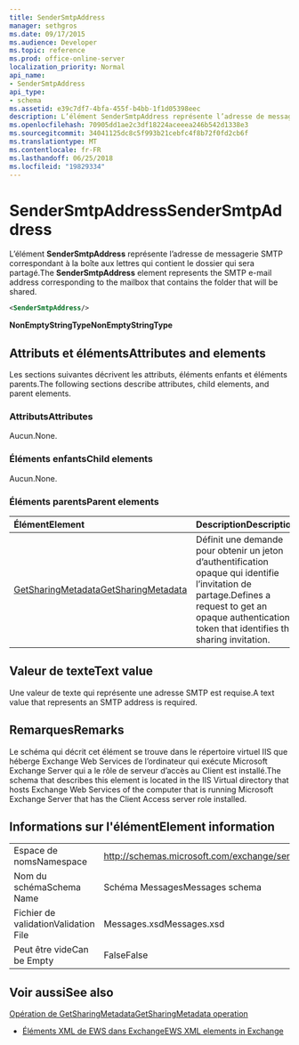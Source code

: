 ```yaml
---
title: SenderSmtpAddress
manager: sethgros
ms.date: 09/17/2015
ms.audience: Developer
ms.topic: reference
ms.prod: office-online-server
localization_priority: Normal
api_name:
- SenderSmtpAddress
api_type:
- schema
ms.assetid: e39c7df7-4bfa-455f-b4bb-1f1d05398eec
description: L’élément SenderSmtpAddress représente l’adresse de messagerie SMTP correspondant à la boîte aux lettres qui contient le dossier qui sera partagé.
ms.openlocfilehash: 70905dd1ae2c3df18224aceeea246b542d1338e3
ms.sourcegitcommit: 34041125dc8c5f993b21cebfc4f8b72f0fd2cb6f
ms.translationtype: MT
ms.contentlocale: fr-FR
ms.lasthandoff: 06/25/2018
ms.locfileid: "19829334"
---
```

# <a name="sendersmtpaddress"></a><span data-ttu-id="d455d-103">SenderSmtpAddress</span><span class="sxs-lookup"><span data-stu-id="d455d-103">SenderSmtpAddress</span></span>

<span data-ttu-id="d455d-104">L’élément **SenderSmtpAddress** représente l’adresse de messagerie SMTP correspondant à la boîte aux lettres qui contient le dossier qui sera partagé.</span><span class="sxs-lookup"><span data-stu-id="d455d-104">The **SenderSmtpAddress** element represents the SMTP e-mail address corresponding to the mailbox that contains the folder that will be shared.</span></span> 
  
```xml
<SenderSmtpAddress/>
```

 <span data-ttu-id="d455d-105">**NonEmptyStringType**</span><span class="sxs-lookup"><span data-stu-id="d455d-105">**NonEmptyStringType**</span></span>
## <a name="attributes-and-elements"></a><span data-ttu-id="d455d-106">Attributs et éléments</span><span class="sxs-lookup"><span data-stu-id="d455d-106">Attributes and elements</span></span>

<span data-ttu-id="d455d-107">Les sections suivantes décrivent les attributs, éléments enfants et éléments parents.</span><span class="sxs-lookup"><span data-stu-id="d455d-107">The following sections describe attributes, child elements, and parent elements.</span></span>
  
### <a name="attributes"></a><span data-ttu-id="d455d-108">Attributs</span><span class="sxs-lookup"><span data-stu-id="d455d-108">Attributes</span></span>

<span data-ttu-id="d455d-109">Aucun.</span><span class="sxs-lookup"><span data-stu-id="d455d-109">None.</span></span>
  
### <a name="child-elements"></a><span data-ttu-id="d455d-110">Éléments enfants</span><span class="sxs-lookup"><span data-stu-id="d455d-110">Child elements</span></span>

<span data-ttu-id="d455d-111">Aucun.</span><span class="sxs-lookup"><span data-stu-id="d455d-111">None.</span></span>
  
### <a name="parent-elements"></a><span data-ttu-id="d455d-112">Éléments parents</span><span class="sxs-lookup"><span data-stu-id="d455d-112">Parent elements</span></span>

|<span data-ttu-id="d455d-113">**Élément**</span><span class="sxs-lookup"><span data-stu-id="d455d-113">**Element**</span></span>|<span data-ttu-id="d455d-114">**Description**</span><span class="sxs-lookup"><span data-stu-id="d455d-114">**Description**</span></span>|
|:-----|:-----|
|[<span data-ttu-id="d455d-115">GetSharingMetadata</span><span class="sxs-lookup"><span data-stu-id="d455d-115">GetSharingMetadata</span></span>](getsharingmetadata.md) <br/> |<span data-ttu-id="d455d-116">Définit une demande pour obtenir un jeton d’authentification opaque qui identifie l’invitation de partage.</span><span class="sxs-lookup"><span data-stu-id="d455d-116">Defines a request to get an opaque authentication token that identifies the sharing invitation.</span></span>  <br/> |
   
## <a name="text-value"></a><span data-ttu-id="d455d-117">Valeur de texte</span><span class="sxs-lookup"><span data-stu-id="d455d-117">Text value</span></span>

<span data-ttu-id="d455d-118">Une valeur de texte qui représente une adresse SMTP est requise.</span><span class="sxs-lookup"><span data-stu-id="d455d-118">A text value that represents an SMTP address is required.</span></span>
  
## <a name="remarks"></a><span data-ttu-id="d455d-119">Remarques</span><span class="sxs-lookup"><span data-stu-id="d455d-119">Remarks</span></span>

<span data-ttu-id="d455d-120">Le schéma qui décrit cet élément se trouve dans le répertoire virtuel IIS que héberge Exchange Web Services de l’ordinateur qui exécute Microsoft Exchange Server qui a le rôle de serveur d’accès au Client est installé.</span><span class="sxs-lookup"><span data-stu-id="d455d-120">The schema that describes this element is located in the IIS Virtual directory that hosts Exchange Web Services of the computer that is running Microsoft Exchange Server that has the Client Access server role installed.</span></span>
  
## <a name="element-information"></a><span data-ttu-id="d455d-121">Informations sur l'élément</span><span class="sxs-lookup"><span data-stu-id="d455d-121">Element information</span></span>

|||
|:-----|:-----|
|<span data-ttu-id="d455d-122">Espace de noms</span><span class="sxs-lookup"><span data-stu-id="d455d-122">Namespace</span></span>  <br/> |http://schemas.microsoft.com/exchange/services/2006/messages  <br/> |
|<span data-ttu-id="d455d-123">Nom du schéma</span><span class="sxs-lookup"><span data-stu-id="d455d-123">Schema Name</span></span>  <br/> |<span data-ttu-id="d455d-124">Schéma Messages</span><span class="sxs-lookup"><span data-stu-id="d455d-124">Messages schema</span></span>  <br/> |
|<span data-ttu-id="d455d-125">Fichier de validation</span><span class="sxs-lookup"><span data-stu-id="d455d-125">Validation File</span></span>  <br/> |<span data-ttu-id="d455d-126">Messages.xsd</span><span class="sxs-lookup"><span data-stu-id="d455d-126">Messages.xsd</span></span>  <br/> |
|<span data-ttu-id="d455d-127">Peut être vide</span><span class="sxs-lookup"><span data-stu-id="d455d-127">Can be Empty</span></span>  <br/> |<span data-ttu-id="d455d-128">False</span><span class="sxs-lookup"><span data-stu-id="d455d-128">False</span></span>  <br/> |
   
## <a name="see-also"></a><span data-ttu-id="d455d-129">Voir aussi</span><span class="sxs-lookup"><span data-stu-id="d455d-129">See also</span></span>



[<span data-ttu-id="d455d-130">Opération de GetSharingMetadata</span><span class="sxs-lookup"><span data-stu-id="d455d-130">GetSharingMetadata operation</span></span>](getsharingmetadata-operation.md)


- [<span data-ttu-id="d455d-131">Éléments XML de EWS dans Exchange</span><span class="sxs-lookup"><span data-stu-id="d455d-131">EWS XML elements in Exchange</span></span>](ews-xml-elements-in-exchange.md)

